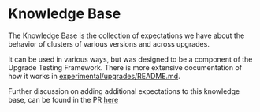 # Knowledge Base

The Knowledge Base is the collection of expectations we have about the behavior of clusters of various versions and across upgrades.

It can be used in various ways, but was designed to be a component of the Upgrade Testing Framework. There is more extensive documentation of how it works in [experimental/upgrades/README.md](../upgrades/README.md).

Further discussion on adding additional expectations to this knowledge base, can be found in the PR [here](https://github.com/opensearch-project/opensearch-migrations/pull/68)
